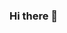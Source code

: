 ### Hi there 👋

<!--
**ekhalturin-ki15/ekhalturin-ki15** is a ✨ _special_ ✨ repository because its `README.md` (this file) appears on your GitHub profile.

#Правильный путь всегда самый трудный

##Халтурин Евгений. Нужно делать компьютерные игры и решать олимпиадные задачи. Всё, что в жизне нужно, оно в голове, осталось только вытащить всё это.

### Languages and Tools:
![C++](https://img.shields.io/badge/-C++-090909?style=for-the-badge&logo=C%2b%2b&logoColor=6296CC)
![UE]((https://img.shields.io/badge/UE?style=for-the-badge&logoColor=black&label=unrealengine)



- 🔭 I’m currently working on ...
- 🌱 I’m currently learning ...
- 👯 I’m looking to collaborate on ...
- 🤔 I’m looking for help with ...
- 💬 Ask me about ...
- 📫 How to reach me: ...
- 😄 Pronouns: ...
- ⚡ Fun fact: ...
-->
